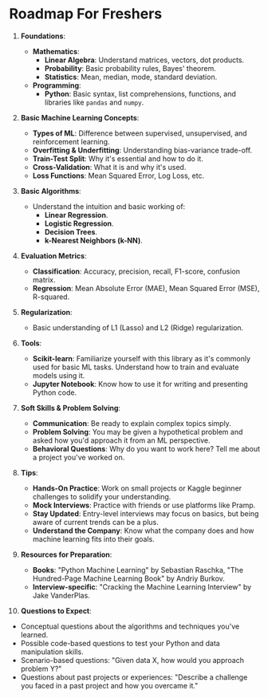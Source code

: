 # Roadmap For Freshers

1. **Foundations**:
   - **Mathematics**:
     - **Linear Algebra**: Understand matrices, vectors, dot products.
     - **Probability**: Basic probability rules, Bayes' theorem.
     - **Statistics**: Mean, median, mode, standard deviation.
   - **Programming**:
     - **Python**: Basic syntax, list comprehensions, functions, and libraries like `pandas` and `numpy`.

2. **Basic Machine Learning Concepts**:
   - **Types of ML**: Difference between supervised, unsupervised, and reinforcement learning.
   - **Overfitting & Underfitting**: Understanding bias-variance trade-off.
   - **Train-Test Split**: Why it's essential and how to do it.
   - **Cross-Validation**: What it is and why it's used.
   - **Loss Functions**: Mean Squared Error, Log Loss, etc.

3. **Basic Algorithms**:
   - Understand the intuition and basic working of:
     - **Linear Regression**.
     - **Logistic Regression**.
     - **Decision Trees**.
     - **k-Nearest Neighbors (k-NN)**.

4. **Evaluation Metrics**:
   - **Classification**: Accuracy, precision, recall, F1-score, confusion matrix.
   - **Regression**: Mean Absolute Error (MAE), Mean Squared Error (MSE), R-squared.

5. **Regularization**:
   - Basic understanding of L1 (Lasso) and L2 (Ridge) regularization.

6. **Tools**:
   - **Scikit-learn**: Familiarize yourself with this library as it's commonly used for basic ML tasks. Understand how to train and evaluate models using it.
   - **Jupyter Notebook**: Know how to use it for writing and presenting Python code.

7. **Soft Skills & Problem Solving**:
   - **Communication**: Be ready to explain complex topics simply.
   - **Problem Solving**: You may be given a hypothetical problem and asked how you'd approach it from an ML perspective.
   - **Behavioral Questions**: Why do you want to work here? Tell me about a project you've worked on.

8. **Tips**:
   - **Hands-On Practice**: Work on small projects or Kaggle beginner challenges to solidify your understanding.
   - **Mock Interviews**: Practice with friends or use platforms like Pramp.
   - **Stay Updated**: Entry-level interviews may focus on basics, but being aware of current trends can be a plus.
   - **Understand the Company**: Know what the company does and how machine learning fits into their goals.

9. **Resources for Preparation**:
   - **Books**: "Python Machine Learning" by Sebastian Raschka, "The Hundred-Page Machine Learning Book" by Andriy Burkov.
   - **Interview-specific**: "Cracking the Machine Learning Interview" by Jake VanderPlas.

10. **Questions to Expect**:
   - Conceptual questions about the algorithms and techniques you've learned.
   - Possible code-based questions to test your Python and data manipulation skills.
   - Scenario-based questions: "Given data X, how would you approach problem Y?"
   - Questions about past projects or experiences: "Describe a challenge you faced in a past project and how you overcame it."
